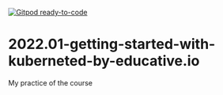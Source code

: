[![Gitpod ready-to-code](https://img.shields.io/badge/Gitpod-ready--to--code-blue?logo=gitpod)](https://gitpod.io/#https://github.com/garodriguezlp/2022.01-getting-started-with-kuberneted-by-educative.io)
# 2022.01-getting-started-with-kuberneted-by-educative.io
My practice of the course
